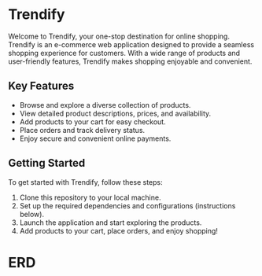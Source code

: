 # Trendify

Welcome to Trendify, your one-stop destination for online shopping. Trendify is an e-commerce web application designed to provide a seamless shopping experience for customers. With a wide range of products and user-friendly features, Trendify makes shopping enjoyable and convenient.

## Key Features

- Browse and explore a diverse collection of products.
- View detailed product descriptions, prices, and availability.
- Add products to your cart for easy checkout.
- Place orders and track delivery status.
- Enjoy secure and convenient online payments.

## Getting Started

To get started with Trendify, follow these steps:

1. Clone this repository to your local machine.
2. Set up the required dependencies and configurations (instructions below).
3. Launch the application and start exploring the products.
4. Add products to your cart, place orders, and enjoy shopping!

# ERD
[](https://github.com/E-commerce-Trendify/Trendify/blob/Sub-branch/ERD-Trendify.png)
